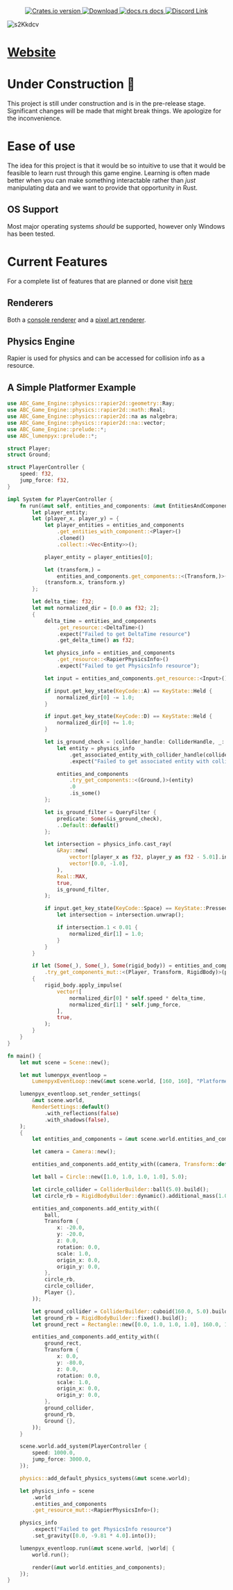 <div align="center">
  <!-- Crates version -->
  <a href="https://crates.io/crates/ABC_Game_Engine">
    <img src="https://img.shields.io/crates/v/ABC_Game_Engine.svg?style=flat-square"
    alt="Crates.io version" />
  </a>
  <!-- Downloads -->
  <a href="https://crates.io/crates/ABC_Game_Engine">
    <img src="https://img.shields.io/crates/d/ABC_Game_Engine.svg?style=flat-square"
      alt="Download" />
  </a>
  <!-- docs -->
  <a href="https://docs.rs/ABC_Game_Engine">
    <img src="https://img.shields.io/badge/docs-latest-blue.svg?style=flat-square"
      alt="docs.rs docs" />
  </a>
  <!-- Discord -->
  <a href="https://discord.gg/55R3GsBSYC">
    <img src="https://img.shields.io/discord/1224029164798087239?logo=discord&style=flat-square" alt="Discord Link" />
  </a>
</div>

![s2Kkdcv](https://github.com/ABC-Engine/ABC-Game-Engine/assets/76850177/9f511895-ed68-498e-bd8b-8741ae10cfa2)

# [Website](https://abc-engine.com)

# Under Construction 🚧
This project is still under construction and is in the pre-release stage. Significant changes will be made that might break things. We apologize for the inconvenience.

# Ease of use
The idea for this project is that it would be so intuitive to use that it would be feasible to learn rust through this game engine. Learning is often made better when you can make something interactable rather than *just* manipulating data and we want to provide that opportunity in Rust.

## OS Support
Most major operating systems *should* be supported, however only Windows has been tested.

# Current Features
For a complete list of features that are planned or done visit [here](https://www.figma.com/design/RGxexDMjVnLHFsUxnKaHhu/ABC-Engine-Roadmap?node-id=0-1&t=mPowocl1rquKjVa9-1)

## Renderers
Both a [console renderer](https://github.com/ABC-Engine/console_renderer) and a [pixel art renderer](https://github.com/ABC-Engine/lumenpyx).

## Physics Engine
Rapier is used for physics and can be accessed for collision info as a resource.

## A Simple Platformer Example

```rust
use ABC_Game_Engine::physics::rapier2d::geometry::Ray;
use ABC_Game_Engine::physics::rapier2d::math::Real;
use ABC_Game_Engine::physics::rapier2d::na as nalgebra;
use ABC_Game_Engine::physics::rapier2d::na::vector;
use ABC_Game_Engine::prelude::*;
use ABC_lumenpyx::prelude::*;

struct Player;
struct Ground;

struct PlayerController {
    speed: f32,
    jump_force: f32,
}

impl System for PlayerController {
    fn run(&mut self, entities_and_components: &mut EntitiesAndComponents) {
        let player_entity;
        let (player_x, player_y) = {
            let player_entities = entities_and_components
                .get_entities_with_component::<Player>()
                .cloned()
                .collect::<Vec<Entity>>();

            player_entity = player_entities[0];

            let (transform,) =
                entities_and_components.get_components::<(Transform,)>(player_entity);
            (transform.x, transform.y)
        };

        let delta_time: f32;
        let mut normalized_dir = [0.0 as f32; 2];
        {
            delta_time = entities_and_components
                .get_resource::<DeltaTime>()
                .expect("Failed to get DeltaTime resource")
                .get_delta_time() as f32;

            let physics_info = entities_and_components
                .get_resource::<RapierPhysicsInfo>()
                .expect("Failed to get PhysicsInfo resource");

            let input = entities_and_components.get_resource::<Input>().unwrap();

            if input.get_key_state(KeyCode::A) == KeyState::Held {
                normalized_dir[0] -= 1.0;
            }

            if input.get_key_state(KeyCode::D) == KeyState::Held {
                normalized_dir[0] += 1.0;
            }

            let is_ground_check = |collider_handle: ColliderHandle, _: &Collider| {
                let entity = physics_info
                    .get_associated_entity_with_collider_handle(collider_handle.into())
                    .expect("Failed to get associated entity with collider handle");

                entities_and_components
                    .try_get_components::<(Ground,)>(entity)
                    .0
                    .is_some()
            };

            let is_ground_filter = QueryFilter {
                predicate: Some(&is_ground_check),
                ..Default::default()
            };

            let intersection = physics_info.cast_ray(
                &Ray::new(
                    vector![player_x as f32, player_y as f32 - 5.01].into(),
                    vector![0.0, -1.0],
                ),
                Real::MAX,
                true,
                is_ground_filter,
            );

            if input.get_key_state(KeyCode::Space) == KeyState::Pressed && intersection.is_some() {
                let intersection = intersection.unwrap();

                if intersection.1 < 0.01 {
                    normalized_dir[1] = 1.0;
                }
            }
        }

        if let (Some(_), Some(_), Some(rigid_body)) = entities_and_components
            .try_get_components_mut::<(Player, Transform, RigidBody)>(player_entity)
        {
            rigid_body.apply_impulse(
                vector![
                    normalized_dir[0] * self.speed * delta_time,
                    normalized_dir[1] * self.jump_force,
                ],
                true,
            );
        }
    }
}

fn main() {
    let mut scene = Scene::new();

    let mut lumenpyx_eventloop =
        LumenpyxEventLoop::new(&mut scene.world, [160, 160], "Platformer Example");

    lumenpyx_eventloop.set_render_settings(
        &mut scene.world,
        RenderSettings::default()
            .with_reflections(false)
            .with_shadows(false),
    );
    {
        let entities_and_components = &mut scene.world.entities_and_components;

        let camera = Camera::new();

        entities_and_components.add_entity_with((camera, Transform::default()));

        let ball = Circle::new([1.0, 1.0, 1.0, 1.0], 5.0);

        let circle_collider = ColliderBuilder::ball(5.0).build();
        let circle_rb = RigidBodyBuilder::dynamic().additional_mass(1.0).build();

        entities_and_components.add_entity_with((
            ball,
            Transform {
                x: -20.0,
                y: -20.0,
                z: 0.0,
                rotation: 0.0,
                scale: 1.0,
                origin_x: 0.0,
                origin_y: 0.0,
            },
            circle_rb,
            circle_collider,
            Player {},
        ));

        let ground_collider = ColliderBuilder::cuboid(160.0, 5.0).build();
        let ground_rb = RigidBodyBuilder::fixed().build();
        let ground_rect = Rectangle::new([0.0, 1.0, 1.0, 1.0], 160.0, 10.0);

        entities_and_components.add_entity_with((
            ground_rect,
            Transform {
                x: 0.0,
                y: -80.0,
                z: 0.0,
                rotation: 0.0,
                scale: 1.0,
                origin_x: 0.0,
                origin_y: 0.0,
            },
            ground_collider,
            ground_rb,
            Ground {},
        ));
    }

    scene.world.add_system(PlayerController {
        speed: 1000.0,
        jump_force: 3000.0,
    });

    physics::add_default_physics_systems(&mut scene.world);

    let physics_info = scene
        .world
        .entities_and_components
        .get_resource_mut::<RapierPhysicsInfo>();

    physics_info
        .expect("Failed to get PhysicsInfo resource")
        .set_gravity([0.0, -9.81 * 4.0].into());

    lumenpyx_eventloop.run(&mut scene.world, |world| {
        world.run();

        render(&mut world.entities_and_components);
    });
}
```
